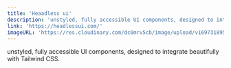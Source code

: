 ```yaml
---
title: 'Heaadless ui'
description: 'unstyled, fully accessible UI components, designed to integrate beautifully with Tailwind CSS.'
link: 'https://headlessui.com/'
imageURL: 'https://res.cloudinary.com/dc6mrv5cb/image/upload/v1697318954/personal-resources/ui-stuff/headlessui.com__vuimh7.png'
---
```

unstyled, fully accessible UI components, designed to integrate beautifully with Tailwind CSS.